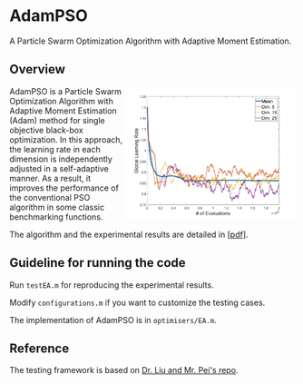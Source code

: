 # AdamPSO
A Particle Swarm Optimization Algorithm with Adaptive Moment Estimation.

## Overview

<img align="right" width="300" src="/fig/f5_dim.jpg">
AdamPSO is a Particle Swarm Optimization Algorithm with Adaptive Moment Estimation (Adam) method for single objective black-box optimization. In this approach, the learning rate in each dimension is independently adjusted in a self-adaptive manner. As a result, it improves the performance of the conventional PSO algorithm in some classic benchmarking functions. 

The algorithm and the experimental results are detailed in [[pdf]](/AdamPSO.pdf).


## Guideline for running the code 

Run `testEA.m` for reproducing the experimental results.

Modify `configurations.m` if you want to customize the testing cases.

The implementation of AdamPSO is in `optimisers/EA.m`.

## Reference

The testing framework is based on [Dr. Liu and Mr. Pei's repo](https://github.com/SUSTech-EC2021/Assignment1).
